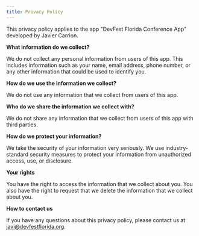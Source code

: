 ```yaml
---
title: Privacy Policy
---
```


This privacy policy applies to the app "DevFest Florida Conference App" developed by Javier Carrion.

**What information do we collect?**

We do not collect any personal information from users of this app. This includes information such as your name, email address, phone number, or any other information that could be used to identify you.

**How do we use the information we collect?**

We do not use any information that we collect from users of this app.

**Who do we share the information we collect with?**

We do not share any information that we collect from users of this app with third parties.

**How do we protect your information?**

We take the security of your information very seriously. We use industry-standard security measures to protect your information from unauthorized access, use, or disclosure.

**Your rights**

You have the right to access the information that we collect about you. You also have the right to request that we delete the information that we collect about you.

**How to contact us**

If you have any questions about this privacy policy, please contact us at javi@devfestflorida.org.
